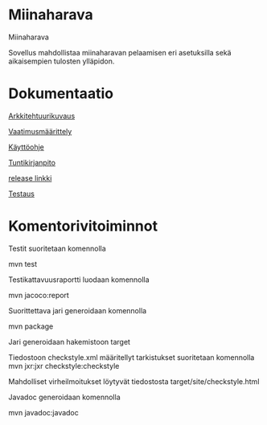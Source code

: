 # Miinaharava
Miinaharava

Sovellus mahdollistaa miinaharavan pelaamisen eri asetuksilla sekä aikaisempien tulosten ylläpidon.

# Dokumentaatio

[Arkkitehtuurikuvaus](dokumentaatio/arkkitehtuuri.md)

[Vaatimusmäärittely](dokumentaatio/Vaatimusmäärittely.md)

[Käyttöohje](dokumentaatio/Käyttöohje.md)

[Tuntikirjanpito](https://github.com/Alluton/miinaharava/blob/master/dokumentaatio/miinaharava%20tuntikirjanpito%20-%20Sheet1.pdf)

[release linkki](https://github.com/Alluton/miinaharava/releases/latest)

[Testaus](dokumentaatio/Testaus.md)

# Komentorivitoiminnot

Testit suoritetaan komennolla

mvn test

Testikattavuusraportti luodaan komennolla

mvn jacoco:report

Suorittettava jari generoidaan komennolla

mvn package

Jari generoidaan hakemistoon target

Tiedostoon checkstyle.xml määritellyt tarkistukset suoritetaan komennolla mvn jxr:jxr checkstyle:checkstyle

Mahdolliset virheilmoitukset löytyvät tiedostosta target/site/checkstyle.html

Javadoc generoidaan komennolla

mvn javadoc:javadoc
